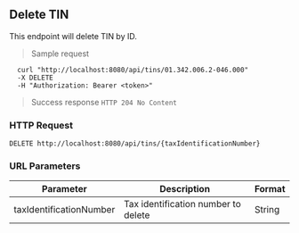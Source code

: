 ## Delete TIN
This endpoint will delete TIN by ID.

> Sample request

```shell
  curl "http://localhost:8080/api/tins/01.342.006.2-046.000"
  -X DELETE
  -H "Authorization: Bearer <token>"
```

> Success response <code>HTTP 204 No Content</code>

### HTTP Request

`DELETE http://localhost:8080/api/tins/{taxIdentificationNumber}`

### URL Parameters

Parameter | Description | Format
--------- | ----------- | ---------
taxIdentificationNumber | Tax identification number to delete | String